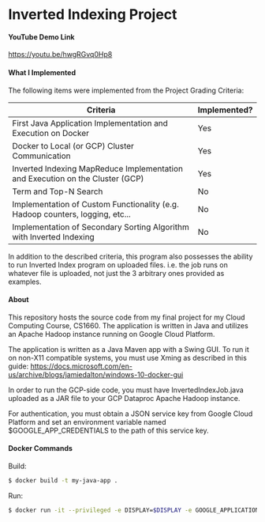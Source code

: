 # Inverted Indexing Project

#### YouTube Demo Link

https://youtu.be/hwgRGvq0Hp8

#### What I Implemented

The following items were implemented from the Project Grading Criteria:

| Criteria | Implemented? |
| ------ | ------ |
| First Java Application Implementation and Execution on Docker | Yes |
| Docker to Local (or GCP) Cluster Communication | Yes |
| Inverted Indexing MapReduce Implementation and Execution on the Cluster (GCP) | Yes |
| Term and Top-N Search | No |
| Implementation of Custom Functionality (e.g. Hadoop counters, logging, etc... | No |
| Implementation of Secondary Sorting Algorithm with Inverted Indexing | No |

In addition to the described criteria, this program also possesses the ability to run Inverted Index program on uploaded files. i.e. the job runs on whatever file is uploaded, not just the 3 arbitrary ones provided as examples.

#### About

This repository hosts the source code from my final project for my Cloud Computing Course, CS1660.
The application is written in Java and utilizes an Apache Hadoop instance running on Google Cloud Platform.

The application is written as a Java Maven app with a Swing GUI. To run it on non-X11 compatible systems, you must use Xming as described in this guide: https://docs.microsoft.com/en-us/archive/blogs/jamiedalton/windows-10-docker-gui

In order to run the GCP-side code, you must have InvertedIndexJob.java uploaded as a JAR file to your GCP Dataproc Apache Hadoop instance.

For authentication, you must obtain a JSON service key from Google Cloud Platform and set an environment variable named $GOOGLE_APP_CREDENTIALS to the path of this service key.


#### Docker Commands
Build:
```sh
$ docker build -t my-java-app .
```
Run:
```sh
$ docker run -it --privileged -e DISPLAY=$DISPLAY -e GOOGLE_APPLICATION_CREDENTIALS=$GOOGLE_APPLICATION_CREDENTIALS my-java-app
```
